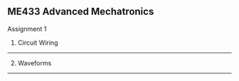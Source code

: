 ME433 Advanced Mechatronics
---------------------------------
Assignment 1


1. Circuit Wiring
---------------------------------



2. Waveforms
---------------------------------




